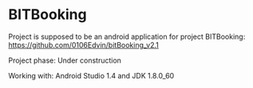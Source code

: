# BITBooking

Project is supposed to be an android application for project BITBooking: https://github.com/0106Edvin/bitBooking_v2.1

Project phase: Under construction

Working with: Android Studio 1.4 and JDK 1.8.0_60

